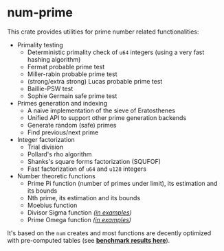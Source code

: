 # num-prime

This crate provides utilities for prime number related functionalities:
- Primality testing
  - Deterministic primality check of `u64` integers (using a very fast hashing algorithm)
  - Fermat probable prime test
  - Miller-rabin probable prime test
  - (strong/extra strong) Lucas probable prime test
  - Baillie-PSW test
  - Sophie Germain safe prime test
- Primes generation and indexing
  - A naive implementation of the sieve of Eratosthenes
  - Unified API to support other prime generation backends
  - Generate random (safe) primes
  - Find previous/next prime
- Integer factorization
  - Trial division
  - Pollard's rho algorithm
  - Shanks's square forms factorization (SQUFOF)
  - Fast factorization of `u64` and `u128` integers
- Number theoretic functions
  - Prime Pi function (number of primes under limit), its estimation and its bounds
  - Nth prime, its estimation and its bounds
  - Moebius function
  - Divisor Sigma function *([in examples](./examples/divisor_sigma.rs))*
  - Prime Omega function *([in examples](./examples/prime_omega.rs))*

It's based on the `num` creates and most functions are decently optimized with pre-computed tables (see **[benchmark results here](./PERFORMANCE.md)**).

